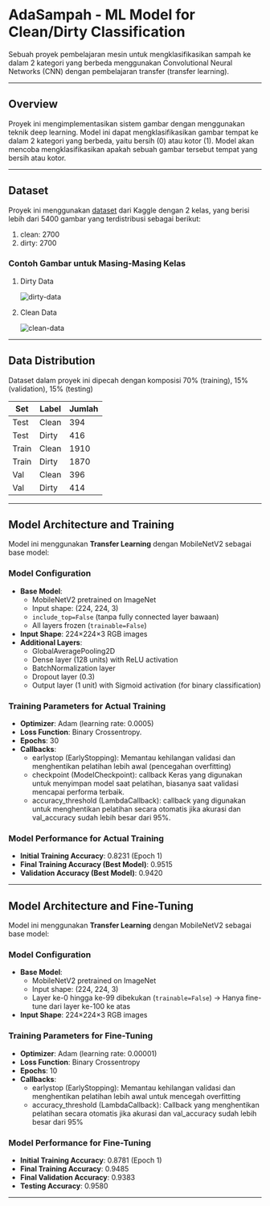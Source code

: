 # AdaSampah - ML Model for Clean/Dirty Classification
Sebuah proyek pembelajaran mesin untuk mengklasifikasikan sampah ke dalam 2 kategori yang berbeda menggunakan Convolutional Neural Networks (CNN) dengan pembelajaran transfer (transfer learning). 

---
## Overview
Proyek ini mengimplementasikan sistem gambar dengan menggunakan teknik deep learning. Model ini dapat mengklasifikasikan gambar tempat ke dalam 2 kategori yang berbeda, yaitu bersih (0) atau kotor (1). Model akan mencoba mengklasifikasikan apakah sebuah gambar tersebut tempat yang bersih atau kotor.

---
## Dataset

Proyek ini menggunakan [dataset](https://www.kaggle.com/datasets/ibnurajuhumam/bersih-kotor-dataset) dari Kaggle dengan 2 kelas, yang berisi lebih dari 5400 gambar yang terdistribusi sebagai berikut:

1. clean: 2700
2. dirty: 2700

### **Contoh Gambar untuk Masing-Masing Kelas**
1. Dirty Data

   ![dirty-data](https://github.com/user-attachments/assets/fc55eb51-4a2f-4825-9965-0f4696a827c5)

3. Clean Data

   ![clean-data](https://github.com/user-attachments/assets/e546af13-dfd4-4a0a-9c66-376d368fee62)

---
## Data Distribution
Dataset dalam proyek ini dipecah dengan komposisi 70% (training), 15% (validation), 15% (testing)

| Set   | Label | Jumlah |
|-------|--------|--------|
| Test  | Clean  | 394    |
| Test  | Dirty  | 416    |
| Train | Clean  | 1910   |
| Train | Dirty  | 1870   |
| Val   | Clean  | 396    |
| Val   | Dirty  | 414    |

---

## Model Architecture and Training

Model ini menggunakan **Transfer Learning** dengan MobileNetV2 sebagai base model:

### Model Configuration
- **Base Model**:
  - MobileNetV2 pretrained on ImageNet
  - Input shape: (224, 224, 3)
  - `include_top=False` (tanpa fully connected layer bawaan)
  - All layers frozen (`trainable=False`)
- **Input Shape**: 224×224×3 RGB images
- **Additional Layers**:
  - GlobalAveragePooling2D
  - Dense layer (128 units) with ReLU activation
  - BatchNormalization layer
  - Dropout layer (0.3)
  - Output layer (1 unit) with Sigmoid activation (for binary classification)

### Training Parameters for Actual Training
- **Optimizer**: Adam (learning rate: 0.0005)
- **Loss Function**: Binary Crossentropy.
- **Epochs**: 30
- **Callbacks**: 
   - earlystop (EarlyStopping): Memantau kehilangan validasi dan menghentikan pelatihan lebih awal (pencegahan overfitting)
   - checkpoint (ModelCheckpoint): callback Keras yang digunakan untuk menyimpan model saat pelatihan, biasanya saat validasi mencapai performa terbaik.
   - accuracy_threshold (LambdaCallback): callback yang digunakan untuk menghentikan pelatihan secara otomatis jika akurasi dan val_accuracy sudah lebih besar dari 95%.

### Model Performance for Actual Training
- **Initial Training Accuracy**: 0.8231 (Epoch 1)
- **Final Training Accuracy (Best Model)**: 0.9515
- **Validation Accuracy (Best Model)**: 0.9420

---
## Model Architecture and Fine-Tuning 

Model ini menggunakan **Transfer Learning** dengan MobileNetV2 sebagai base model:

### Model Configuration
- **Base Model**:
  - MobileNetV2 pretrained on ImageNet
  - Input shape: (224, 224, 3)
  - Layer ke-0 hingga ke-99 dibekukan (`trainable=False`) -> Hanya fine-tune dari layer ke-100 ke atas 
- **Input Shape**: 224×224×3 RGB images

### Training Parameters for Fine-Tuning
- **Optimizer**: Adam (learning rate: 0.00001)  
- **Loss Function**: Binary Crossentropy  
- **Epochs**: 10  
- **Callbacks**:  
   - earlystop (EarlyStopping): Memantau kehilangan validasi dan menghentikan pelatihan lebih awal untuk mencegah overfitting  
   - accuracy_threshold (LambdaCallback): Callback yang menghentikan pelatihan secara otomatis jika akurasi dan val_accuracy sudah lebih besar dari 95%  

### Model Performance for Fine-Tuning
- **Initial Training Accuracy**: 0.8781 (Epoch 1)  
- **Final Training Accuracy**: 0.9485
- **Final Validation Accuracy**: 0.9383  
- **Testing Accuracy**: 0.9580 
---





